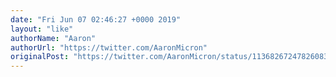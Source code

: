 ```yaml
---
date: "Fri Jun 07 02:46:27 +0000 2019"
layout: "like"
authorName: "Aaron"
authorUrl: "https://twitter.com/AaronMicron"
originalPost: "https://twitter.com/AaronMicron/status/1136826724782608384"
---
```

